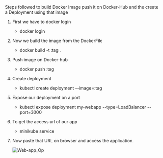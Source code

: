 Steps followed to build Docker Image push it on Docker-Hub and the create a Deployment using that image

1. First we have to docker login
    -  docker login
2. Now we build the image from the DockerFile
    -  docker build -t <image-name>:tag .
3. Push image on Docker-hub
    -  docker push <image-name>:tag
4. Create deployment
    -  kubectl create deployment <deployemnt-name> --image=<image-name>:tag
5. Expose our deployment on a port
    -  kubectl expose deployment my-webapp --type=LoadBalancer --port=3000
6. To get the access url of our app
    -  minikube service <deployment-name>
7. Now paste that URL on browser and access the application.

   ![Web-app_Op](https://github.com/user-attachments/assets/70302ffe-a4e6-443f-b028-240ab356b83d)

